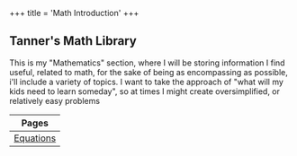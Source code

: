 +++
title = 'Math Introduction'
+++

## Tanner's Math Library

This is my "Mathematics" section, where I will be storing information I find useful, related to math, for the sake of being as encompassing as possible, i'll include a variety of topics. I want to take the approach of "what will my kids need to learn someday", so at times I might create oversimplified, or relatively easy problems

| Pages                   | 
| -----------             | 
| [Equations](/Equations/)| 
